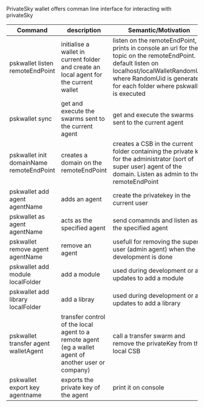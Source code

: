 PrivateSky wallet offers comman line interface for interacting with privateSky


Command | description| Semantic/Motivation 
--------------------------------------------- | ------------ | ------------ 
pskwallet listen remoteEndPoint | initialise a wallet in current folder and  create an local agent for the current wallet| listen on the remoteEndPoint, prints in console an url for the topic on the remoteEndPoint. By default listen on localhost/localWalletRandomUid where RandomUid is generated for each folder where pskwallet is executed
pskwallet sync | get and execute the swarms sent to the current agent  | get and execute the swarms sent to the current agent
pskwallet init domainName  remoteEndPoint | creates a domain on the remoteEndPoint | creates a  CSB in the current folder containing the private key for the administrator (sort of super user) agent of the domain. Listen as admin to the remoteEndPoint
pskwallet add agent agentName | adds an agent | create the privatekey in the current user
pskwallet as agent agentName | acts as the specified agent | send comamnds and listen as the specified agent
pskwallet remove agent agentName| remove an agent | usefull for removing the super user (admin agent) when the development is done
pskwallet add module localFolder | add a module  | used during development or at updates to add a module
pskwallet add library localFolder | add a libray  | used during development or at updates to add a library
pskwallet transfer agent walletAgent| transfer control of the local agent to a remote agent (eg a wallet agent of another user or company) | call a transfer swarm and remove the privateKey from the local CSB
pskwallet export key agentname| exports the private key of the agent  | print it on console



